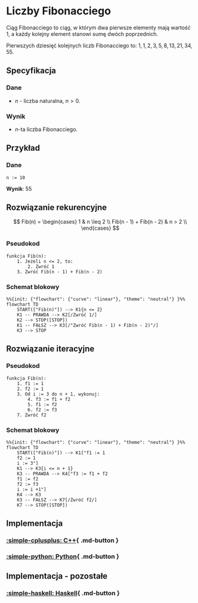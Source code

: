 # Liczby Fibonacciego

Ciąg Fibonacciego to ciąg, w którym dwa pierwsze elementy mają wartość $1$, a każdy kolejny element stanowi sumę dwóch poprzednich.

Pierwszych dziesięć kolejnych liczb Fibonacciego to: $1, 1, 2, 3, 5, 8, 13, 21, 34, 55$.

## Specyfikacja

### Dane

* $n$ - liczba naturalna, $n>0$.

### Wynik

* $n$-ta liczba Fibonacciego.

## Przykład

### Dane

```
n := 10
```

**Wynik**: $55$ 

## Rozwiązanie rekurencyjne

$$
Fib(n) =  \begin{cases} 
      1 & n \leq 2 \\
      Fib(n - 1) + Fib(n - 2) & n > 2 \\
   \end{cases}
$$

### Pseudokod

```
funkcja Fib(n):
    1. Jeżeli n <= 2, to:
        2. Zwróć 1
    3. Zwróć Fib(n - 1) + Fib(n - 2)
```

### Schemat blokowy

```mermaid
%%{init: {"flowchart": {"curve": "linear"}, "theme": "neutral"} }%%
flowchart TD
	START(["Fib(n)"]) --> K1{n <= 2}
	K1 -- PRAWDA --> K2[/Zwróć 1/]
	K2 --> STOP([STOP])
	K1 -- FAŁSZ --> K3[/"Zwróć Fib(n - 1) + Fib(n - 2)"/]
	K3 --> STOP
```

## Rozwiązanie iteracyjne

### Pseudokod

```
funkcja Fib(n):
    1. f1 := 1
    2. f2 := 1
    3. Od i := 3 do n + 1, wykonuj:
        4. f3 := f1 + f2
        5. f1 := f2
        6. f2 := f3
    7. Zwróć f2
```

### Schemat blokowy

```mermaid
%%{init: {"flowchart": {"curve": "linear"}, "theme": "neutral"} }%%
flowchart TD
	START(["Fib(n)"]) --> K1["f1 := 1
    f2 := 1
    i := 3"]
	K1 --> K3{i <= n + 1}
	K3 -- PRAWDA --> K4["f3 := f1 + f2
    f1 := f2
    f2 := f3
    i := i +1"]
	K4 --> K3
	K3 -- FAŁSZ --> K7[/Zwróć f2/]
	K7 --> STOP([STOP])
```

## Implementacja

### [:simple-cplusplus: C++](../../programming/c++/algorithms/integers/fibonacci-numbers.md){ .md-button }

### [:simple-python: Python](../../programming/python/algorithms/integers/fibonacci-numbers.md){ .md-button }

## Implementacja - pozostałe

### [:simple-haskell: Haskell](../../programming/haskell/algorithms/integers/fibonacci-numbers.md){ .md-button }

